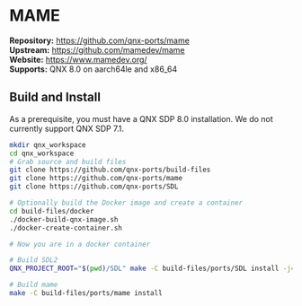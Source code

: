 # MAME

**Repository:** https://github.com/qnx-ports/mame \
**Upstream:** https://github.com/mamedev/mame \
**Website:** https://www.mamedev.org/ \
**Supports:** QNX 8.0 on aarch64le and x86_64


## Build and Install

As a prerequisite, you must have a QNX SDP 8.0 installation. We do not currently
support QNX SDP 7.1.
```bash
mkdir qnx_workspace
cd qnx_workspace
# Grab source and build files
git clone https://github.com/qnx-ports/build-files
git clone https://github.com/qnx-ports/mame
git clone https://github.com/qnx-ports/SDL

# Optionally build the Docker image and create a container
cd build-files/docker
./docker-build-qnx-image.sh
./docker-create-container.sh

# Now you are in a docker container

# Build SDL2
QNX_PROJECT_ROOT="$(pwd)/SDL" make -C build-files/ports/SDL install -j4

# Build mame
make -C build-files/ports/mame install
```
